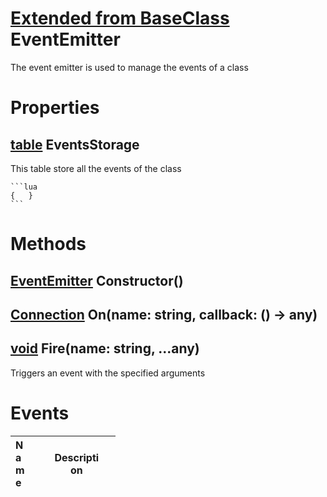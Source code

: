 # [Extended from BaseClass](BaseClass.md) EventEmitter 
The event emitter is used to manage the events of a class
	 
# Properties

## [table](table.md) EventsStorage 
This table store all the events of the class
 
	```lua 
	{ 	} 
	```


# Methods

## [EventEmitter](EventEmitter.md) Constructor() 
 
## [Connection](Connection.md) On(name: string, callback: () -> any) 
 
## [void](https://create.roblox.com/docs/scripting/luau/nil) Fire(name: string, ...any) 
 Triggers an event with the specified arguments
	

# Events
|<div style="width:20%; max-size: 20%">Name</div>|<div style="width:80%; max-size: 80%">Description</div>|
|---|---|



